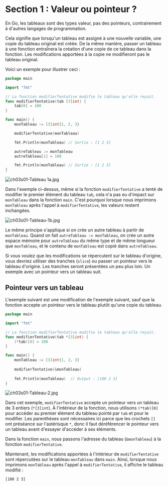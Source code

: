 # Section 1 : Valeur ou pointeur ?

En Go, les tableaux sont des types valeur, pas des pointeurs, contrairement à d'autres langages de programmation.

Cela signifie que lorsqu'un tableau est assigné à une nouvelle variable, une copie du tableau original est créée. De la
même manière, passer un tableau à une fonction entraînera la création d'une copie de ce tableau dans la fonction. Les
modifications apportées à la copie ne modifieront pas le tableau original.

Voici un exemple pour illustrer ceci :

```go
package main

import "fmt"

// La fonction modifierTentative modifie le tableau qu'elle reçoit.
func modifierTentative(tab [3]int) {
	tab[0] = 100
}

func main() {
	monTableau := [3]int{1, 2, 3}

	modifierTentative(monTableau)

	fmt.Println(monTableau) // Sortie : [1 2 3]

	autreTableau := monTableau
	autreTableau[1] = 100

	fmt.Println(monTableau) // Sortie : [1 2 3]
}
```

![ch03s01-Tableau 1a.jpg](ch03s01-Tableau-1a.jpg)

Dans l'exemple ci-dessus, même si la fonction `modifierTentative` a tenté de modifier le premier élément du
tableau `tab`, cela n'a pas eu d'impact sur `monTableau` dans la fonction `main`. C'est pourquoi lorsque nous
imprimons `monTableau` après l'appel à `modifierTentative`, les valeurs restent inchangées.

![ch03s01-Tableau-1b.jpg](ch03s01-Tableau-1b.jpg)

Le même principe s'applique si on crée un autre tableau à partir de `monTableau`. Quand on fait
`autreTableau := monTableau`, on crée un autre espace mémoire pour `autreTableau` du même type et de même longueur que
`monTableau`, et le contenu de `monTableau` est copié dans `autreTableau`.

Si vous voulez que les modifications se répercutent sur le tableau d'origine, vous devriez utiliser des
tranches (`slice`) ou passer un pointeur vers le tableau d'origine. Les tranches seront présentées un peu plus loin. Un
exemple avec un pointeur vers un tableau suit.

## Pointeur vers un tableau

L'exemple suivant est une modification de l'exemple suivant, sauf que la fonction accepte un pointeur vers le tableau
plutôt qu'une copie du tableau.

```go
package main

import "fmt"

// La fonction modifierTentative modifie le tableau qu'elle reçoit.
func modifierTentative(tab *[3]int) {
    (*tab)[0] = 100
}

func main() {
    monTableau := [3]int{1, 2, 3}
    
    modifierTentative(&monTableau)
    
    fmt.Println(monTableau)  // Output : [100 2 3]
}
```

![ch03s01-Tableau-2.jpg](ch03s01-Tableau-2.jpg)

Dans cet exemple, `modifierTentative` accepte un pointeur vers un tableau de 3 entiers (`*[3]int`). À l'intérieur de
la fonction, nous utilisons `(*tab)[0]` pour accéder au premier élément du tableau pointé par `tab` et pour le modifier.
Les parenthèses sont nécessaires ici parce que les crochets `[]` ont préséance sur l'astérisque `*`, donc il faut
déréférencer le pointeur vers un tableau avant d'essayer d'accéder à ses éléments.

Dans la fonction `main`, nous passons l'adresse du tableau (`&monTableau`) à la fonction `modifierTentative`.

Maintenant, les modifications apportées à l'intérieur de `modifierTentative` sont répercutées sur le
tableau `monTableau` dans `main`. Ainsi, lorsque nous imprimons `monTableau` après l'appel à `modifierTentative`, il
affiche le tableau modifié :

```[100 2 3]```
